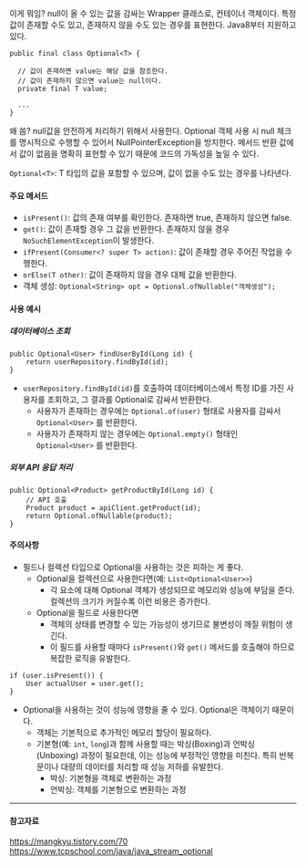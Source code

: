 이게 뭐임? null이 올 수 있는 값을 감싸는 Wrapper 클래스로, 컨테이너 객체이다. 특정 값이 존재할 수도 있고, 존재하지 않을 수도 있는 경우를 표현한다. Java8부터 지원하고 있다. 
```
public final class Optional<T> {

  // 값이 존재하면 value는 해당 값을 참조한다.
  // 값이 존재하지 않으면 value는 null이다.
  private final T value;
   
  ...
}
```


왜 씀? null값을 안전하게 처리하기 위해서 사용한다. Optional 객체 사용 시 null 체크를 명시적으로 수행할 수 있어서 NullPointerException을 방지한다. 메서드 반환 값에서 값이 없음을 명확히 표현할 수 있기 때문에 코드의 가독성을 높일 수 있다.

`Optional<T>`: T 타입의 값을 포함할 수 있으며, 값이 없을 수도 있는 경우를 나타낸다.

#### 주요 메서드
- `isPresent()`: 값의 존재 여부를 확인한다. 존재하면 true, 존재하지 않으면 false.
- `get()`: 값이 존재할 경우 그 값을 반환한다. 존재하지 않을 경우 `NoSuchElementException`이 발생한다.
- `ifPresent(Consumer<? super T> action)`: 값이 존재할 경우 주어진 작업을 수행한다.
- `orElse(T other)`: 값이 존재하지 않을 경우 대체 값을 반환한다.
- 객체 생성: `Optional<String> opt = Optional.ofNullable("객체생성");`

#### 사용 예시
##### 데이터베이스 조회
```
public Optional<User> findUserById(Long id) {
    return userRepository.findById(id);
}
```
* `userRepository.findById(id)`를 호출하여 데이터베이스에서 특정 ID를 가진 사용자를 조회하고, 그 결과를 Optional로 감싸서 반환한다.
	* 사용자가 존재하는 경우에는 `Optional.of(user)` 형태로 사용자를 감싸서 `Optional<User>` 를 반환한다.
	* 사용자가 존재하지 않는 경우에는 `Optional.empty()` 형태인 `Optional<User>` 를 반환한다.

##### 외부 API 응답 처리
```
public Optional<Product> getProductById(Long id) {
    // API 호출
    Product product = apiClient.getProduct(id);
    return Optional.ofNullable(product);
}
```


#### 주의사항
* 필드나 컬렉션 타입으로 Optional을 사용하는 것은 피하는 게 좋다.
	* Optional을 컬렉션으로 사용한다면(예: `List<Optional<User>>`)
		* 각 요소에 대해 Optional 객체가 생성되므로 메모리와 성능에 부담을 준다. 컬렉션의 크기가 커질수록 이런 비용은 증가한다.
	* Optional을 필드로 사용한다면
		* 객체의 상태를 변경할 수 있는 가능성이 생기므로 불변성이 깨질 위험이 생긴다.
		* 이 필드를 사용할 때마다 `isPresent()`와 `get()` 메서드를 호출해야 하므로 복잡한 로직을 유발한다.
```
if (user.isPresent()) {
	User actualUser = user.get();
}
```

* Optional을 사용하는 것이 성능에 영향을 줄 수 있다. Optional은 객체이기 때문이다.
	* 객체는 기본적으로 추가적인 메모리 할당이 필요하다.
	* 기본형(예: `int`, `long`)과 함께 사용할 때는 박싱(Boxing)과 언박싱(Unboxing) 과정이 필요한데, 이는 성능에 부정적인 영향을 미친다. 특히 반복문이나 대량의 데이터를 처리할 때 성능 저하를 유발한다.
	    - 박싱: 기본형을 객체로 변환하는 과정
	    - 언박싱: 객체를 기본형으로 변환하는 과정

---
#### 참고자료
https://mangkyu.tistory.com/70
https://www.tcpschool.com/java/java_stream_optional